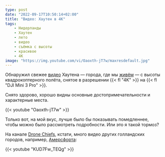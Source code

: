 ```yaml
---
type: post
date: "2022-09-17T10:50:14+02:00"
title: "Видео: Хаутен в 4K"
tags:
    - Нидерланды
    - Хаутен
    - лето
    - видео
    - съёмка с высоты
    - красивое
    - 4K
image: "https://img.youtube.com/vi/Oaoxth-jT7w/maxresdefault.jpg"
---
```


Обнаружил свежее [видео](https://yktoo.me/qTqAIq) Хаутена — города, где мы [живём](/series/houten) — с высоты квадрокоптерного полёта, снятое в разрешении {{< fl "4K" >}} на {{< fl "DJI Mini 3 Pro" >}}.

<!--more-->

Снято здорово, хорошо видны основные достопримечательности и характерные места.

{{< youtube "Oaoxth-jT7w" >}}

Только вот, на мой вкус, лучше было бы показывать помедленнее, чтобы можно было рассмотреть подробности. Или это я такой тормоз?

На канале [Drone Chiefs](https://yktoo.me/VzyoDW), кстати, много видео других голландских городов, например, [Амерсфорта](https://yktoo.me/o7tBoh):

{{< youtube "KUD7Fw_TEQg" >}}
